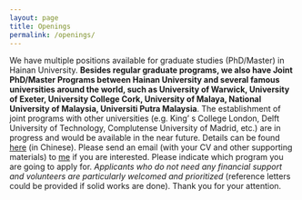 ```yaml
---
layout: page
title: Openings
permalink: /openings/
---
```


We have multiple positions available for graduate studies  (PhD/Master) in Hainan University. **Besides regular graduate programs, we also have Joint PhD/Master Programs between Hainan University and several famous universities around the world, such as University of Warwick, University of Exeter, University College Cork, University of Malaya, National University of Malaysia, Universiti Putra Malaysia**. The establishment of joint programs with other universities (e.g. King’ s College London, Delft University of Technology, Complutense University of Madrid, etc.) are in progress and would be available in the near future. Details can be found [here](https://hd.hainanu.edu.cn/cs/gjbxygjjl/gjbx.htm) (in Chinese). Please send an email (with your CV and other supporting materials) to [me](mailto:skyan@hainanu.edu.cn) if you are interested. Please indicate which program you are going to apply for. *Applicants who do not need any financial support and volunteers are particularly welcomed and prioritized* (reference letters could be provided if solid works are done). Thank you for your attention.

<hr style="clear:both;visibility: hidden;" />
